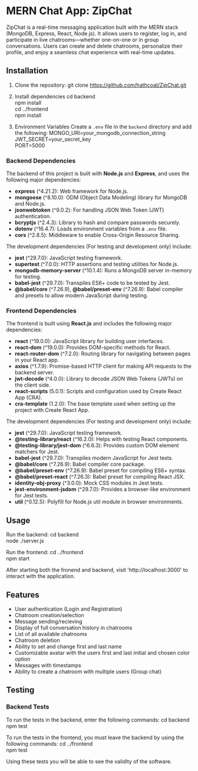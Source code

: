 # MERN Chat App: ZipChat
ZipChat is a real-time messaging application built with the MERN stack (MongoDB, Express, React, Node.js). It allows users to register, log in, and participate in live chatrooms—whether one-on-one or in group conversations. Users can create and delete chatrooms, personalize their profile, and enjoy a seamless chat experience with real-time updates.

## Installation
1. Clone the repository:
git clone https://github.com/hathcoat/ZipChat.git 

2. Install dependencies
cd backend  
npm install  
cd ../frontend  
npm install

3. Environment Variables
Create a `.env` file in the `backend` directory and add the following:
MONGO_URI=your_mongodb_connection_string  
JWT_SECRET=your_secret_key  
PORT=5000  

### Backend Dependencies
The backend of this project is built with **Node.js** and **Express**, and uses the following major dependencies:
- **express** (^4.21.2): Web framework for Node.js.
- **mongoose** (^8.10.0): ODM (Object Data Modeling) library for MongoDB and Node.js.
- **jsonwebtoken** (^9.0.2): For handling JSON Web Token (JWT) authentication.
- **bcryptjs** (^2.4.3): Library to hash and compare passwords securely.
- **dotenv** (^16.4.7): Loads environment variables from a `.env` file.
- **cors** (^2.8.5): Middleware to enable Cross-Origin Resource Sharing.

The development dependencies (For testing and development only) include:
- **jest** (^29.7.0): JavaScript testing framework.
- **supertest** (^7.0.0): HTTP assertions and testing utilities for Node.js.
- **mongodb-memory-server** (^10.1.4): Runs a MongoDB server in-memory for testing.
- **babel-jest** (^29.7.0): Transpiles ES6+ code to be tested by Jest.
- **@babel/core** (^7.26.9), **@babel/preset-env** (^7.26.9): Babel compiler and presets to allow modern JavaScript during testing.

### Frontend Dependencies
The frontend is built using **React.js** and includes the following major dependencies:
- **react** (^19.0.0): JavaScript library for building user interfaces.
- **react-dom** (^19.0.0): Provides DOM-specific methods for React.
- **react-router-dom** (^7.2.0): Routing library for navigating between pages in your React app.
- **axios** (^1.7.9): Promise-based HTTP client for making API requests to the backend server.
- **jwt-decode** (^4.0.0): Library to decode JSON Web Tokens (JWTs) on the client side.
- **react-scripts** (5.0.1): Scripts and configuration used by Create React App (CRA).
- **cra-template** (1.2.0): The base template used when setting up the project with Create React App.

The development dependencies (For testing and development only) include:
- **jest** (^29.7.0): JavaScript testing framework.
- **@testing-library/react** (^16.2.0): Helps with testing React components.
- **@testing-library/jest-dom** (^6.6.3): Provides custom DOM element matchers for Jest.
- **babel-jest** (^29.7.0): Transpiles modern JavaScript for Jest tests.
- **@babel/core** (^7.26.9): Babel compiler core package.
- **@babel/preset-env** (^7.26.9): Babel preset for compiling ES6+ syntax.
- **@babel/preset-react** (^7.26.3): Babel preset for compiling React JSX.
- **identity-obj-proxy** (^3.0.0): Mock CSS modules in Jest tests.
- **jest-environment-jsdom** (^29.7.0): Provides a browser-like environment for Jest tests.
- **util** (^0.12.5): Polyfill for Node.js util module in browser environments.

## Usage
Run the backend: 
cd backend  
node ./server.js

Run the frontend:
cd ../frontend  
npm start

After starting both the fronend and backend, visit 'http://localhost:3000' to interact with the application.

## Features
- User authentication (Login and Registration)
- Chatroom creation/selection
- Message sending/recieving
- Display of full conversation history in chatrooms
- List of all available chatrooms
- Chatroom deletion
- Ability to set and change first and last name
- Customizable avatar with the users first and last initial and chosen color option
- Messages with timestamps
- Ability to create a chatroom with multiple users (Group chat)

## Testing
### Backend Tests
To run the tests in the backend, enter the following commands:
cd backend  
npm test

To run the tests in the frontend, you must leave the backend by using the following commands:
cd ../frontend  
npm test

Using these tests you will be able to see the validity of the software.

